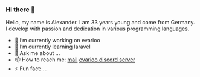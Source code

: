### Hi there 👋

Hello, my name is Alexander. I am 33 years young and come from Germany. I develop with passion and dedication in various programming languages.

- 🔭 I’m currently working on evarioo
- 🌱 I’m currently learning laravel
- 💬 Ask me about ...
- 📫 How to reach me: [mail](mailto:info@evarioo.de) [evarioo discord server](https://discord.com/invite/xAnwrrN9AT)
- ⚡ Fun fact: ...

